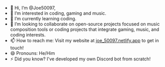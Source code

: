 - 👋 Hi, I’m @Joe50097,
- 👀 I’m interested in coding, gaming and music.
- 🌱 I’m currently learning coding.
- 💞️ I’m looking to collaborate on open-source projects focused on music composition tools or coding projects that integrate gaming, music, and coding interests.
- 📫 How to reach me: Visit my website at [joe_50097.netlify.app](https://joe_50097.netlify.app/) to get in touch!
- 😄 Pronouns: He/Him
- ⚡ Did you know? I've developed my own Discord bot from scratch!
